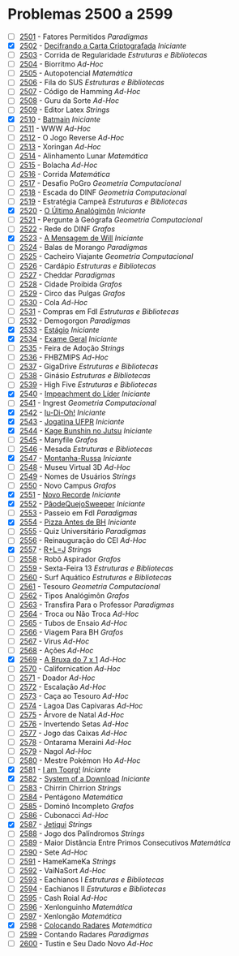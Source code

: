 # Problemas 2500 a 2599

  - [ ]  [2501](https://www.urionlinejudge.com.br/judge/pt/problems/view/2501) - Fatores Permitidos *Paradigmas*
  - [x]  [2502](https://www.urionlinejudge.com.br/judge/pt/problems/view/2502) - [Decifrando a Carta Criptografada](https://github.com/potigol/URI-Potigol/blob/master/src/2500-2599/2502.poti) *Iniciante*
  - [ ]  [2503](https://www.urionlinejudge.com.br/judge/pt/problems/view/2503) - Corrida de Regularidade *Estruturas e Bibliotecas*
  - [ ]  [2504](https://www.urionlinejudge.com.br/judge/pt/problems/view/2504) - Biorritmo *Ad-Hoc*
  - [ ]  [2505](https://www.urionlinejudge.com.br/judge/pt/problems/view/2505) - Autopotencial *Matemática*
  - [ ]  [2506](https://www.urionlinejudge.com.br/judge/pt/problems/view/2506) - Fila do SUS *Estruturas e Bibliotecas*
  - [ ]  [2507](https://www.urionlinejudge.com.br/judge/pt/problems/view/2507) - Código de Hamming *Ad-Hoc*
  - [ ]  [2508](https://www.urionlinejudge.com.br/judge/pt/problems/view/2508) - Guru da Sorte *Ad-Hoc*
  - [ ]  [2509](https://www.urionlinejudge.com.br/judge/pt/problems/view/2509) - Editor Latex *Strings*
  - [x]  [2510](https://www.urionlinejudge.com.br/judge/pt/problems/view/2510) - [Batmain](https://github.com/potigol/URI-Potigol/blob/master/src/2500-2599/2510.poti) *Iniciante*
  - [ ]  [2511](https://www.urionlinejudge.com.br/judge/pt/problems/view/2511) - WWW *Ad-Hoc*
  - [ ]  [2512](https://www.urionlinejudge.com.br/judge/pt/problems/view/2512) - O Jogo Reverse *Ad-Hoc*
  - [ ]  [2513](https://www.urionlinejudge.com.br/judge/pt/problems/view/2513) - Xoringan *Ad-Hoc*
  - [ ]  [2514](https://www.urionlinejudge.com.br/judge/pt/problems/view/2514) - Alinhamento Lunar *Matemática*
  - [ ]  [2515](https://www.urionlinejudge.com.br/judge/pt/problems/view/2515) - Bolacha *Ad-Hoc*
  - [ ]  [2516](https://www.urionlinejudge.com.br/judge/pt/problems/view/2516) - Corrida *Matemática*
  - [ ]  [2517](https://www.urionlinejudge.com.br/judge/pt/problems/view/2517) - Desafio PoGro *Geometria Computacional*
  - [ ]  [2518](https://www.urionlinejudge.com.br/judge/pt/problems/view/2518) - Escada do DINF *Geometria Computacional*
  - [ ]  [2519](https://www.urionlinejudge.com.br/judge/pt/problems/view/2519) - Estratégia Campeã *Estruturas e Bibliotecas*
  - [x]  [2520](https://www.urionlinejudge.com.br/judge/pt/problems/view/2520) - [O Último Analógimôn](https://github.com/potigol/URI-Potigol/blob/master/src/2500-2599/2520.poti) *Iniciante*
  - [ ]  [2521](https://www.urionlinejudge.com.br/judge/pt/problems/view/2521) - Pergunte à Geógrafa *Geometria Computacional*
  - [ ]  [2522](https://www.urionlinejudge.com.br/judge/pt/problems/view/2522) - Rede do DINF *Grafos*
  - [x]  [2523](https://www.urionlinejudge.com.br/judge/pt/problems/view/2523) - [A Mensagem de Will](https://github.com/potigol/URI-Potigol/blob/master/src/2500-2599/2523.poti) *Iniciante*
  - [ ]  [2524](https://www.urionlinejudge.com.br/judge/pt/problems/view/2524) - Balas de Morango *Paradigmas*
  - [ ]  [2525](https://www.urionlinejudge.com.br/judge/pt/problems/view/2525) - Cacheiro Viajante *Geometria Computacional*
  - [ ]  [2526](https://www.urionlinejudge.com.br/judge/pt/problems/view/2526) - Cardápio *Estruturas e Bibliotecas*
  - [ ]  [2527](https://www.urionlinejudge.com.br/judge/pt/problems/view/2527) - Cheddar *Paradigmas*
  - [ ]  [2528](https://www.urionlinejudge.com.br/judge/pt/problems/view/2528) - Cidade Proibida *Grafos*
  - [ ]  [2529](https://www.urionlinejudge.com.br/judge/pt/problems/view/2529) - Circo das Pulgas *Grafos*
  - [ ]  [2530](https://www.urionlinejudge.com.br/judge/pt/problems/view/2530) - Cola *Ad-Hoc*
  - [ ]  [2531](https://www.urionlinejudge.com.br/judge/pt/problems/view/2531) - Compras em FdI *Estruturas e Bibliotecas*
  - [ ]  [2532](https://www.urionlinejudge.com.br/judge/pt/problems/view/2532) - Demogorgon *Paradigmas*
  - [x]  [2533](https://www.urionlinejudge.com.br/judge/pt/problems/view/2533) - [Estágio](https://github.com/potigol/URI-Potigol/blob/master/src/2500-2599/2533.poti) *Iniciante*
  - [x]  [2534](https://www.urionlinejudge.com.br/judge/pt/problems/view/2534) - [Exame Geral](https://github.com/potigol/URI-Potigol/blob/master/src/2500-2599/2534.poti) *Iniciante*
  - [ ]  [2535](https://www.urionlinejudge.com.br/judge/pt/problems/view/2535) - Feira de Adoção *Strings*
  - [ ]  [2536](https://www.urionlinejudge.com.br/judge/pt/problems/view/2536) - FHBZMIPS *Ad-Hoc*
  - [ ]  [2537](https://www.urionlinejudge.com.br/judge/pt/problems/view/2537) - GigaDrive *Estruturas e Bibliotecas*
  - [ ]  [2538](https://www.urionlinejudge.com.br/judge/pt/problems/view/2538) - Ginásio *Estruturas e Bibliotecas*
  - [ ]  [2539](https://www.urionlinejudge.com.br/judge/pt/problems/view/2539) - High Five *Estruturas e Bibliotecas*
  - [x]  [2540](https://www.urionlinejudge.com.br/judge/pt/problems/view/2540) - [Impeachment do Líder](https://github.com/potigol/URI-Potigol/blob/master/src/2500-2599/2540.poti) *Iniciante*
  - [ ]  [2541](https://www.urionlinejudge.com.br/judge/pt/problems/view/2541) - Ingrest *Geometria Computacional*
  - [x]  [2542](https://www.urionlinejudge.com.br/judge/pt/problems/view/2542) - [Iu-Di-Oh!](https://github.com/potigol/URI-Potigol/blob/master/src/2500-2599/2542.poti) *Iniciante*
  - [x]  [2543](https://www.urionlinejudge.com.br/judge/pt/problems/view/2543) - [Jogatina UFPR](https://github.com/potigol/URI-Potigol/blob/master/src/2500-2599/2543.poti) *Iniciante*
  - [x]  [2544](https://www.urionlinejudge.com.br/judge/pt/problems/view/2544) - [Kage Bunshin no Jutsu](https://github.com/potigol/URI-Potigol/blob/master/src/2500-2599/2544.poti) *Iniciante*
  - [ ]  [2545](https://www.urionlinejudge.com.br/judge/pt/problems/view/2545) - Manyfile *Grafos*
  - [ ]  [2546](https://www.urionlinejudge.com.br/judge/pt/problems/view/2546) - Mesada *Estruturas e Bibliotecas*
  - [x]  [2547](https://www.urionlinejudge.com.br/judge/pt/problems/view/2547) - [Montanha-Russa](https://github.com/potigol/URI-Potigol/blob/master/src/2500-2599/2547.poti) *Iniciante*
  - [ ]  [2548](https://www.urionlinejudge.com.br/judge/pt/problems/view/2548) - Museu Virtual 3D *Ad-Hoc*
  - [ ]  [2549](https://www.urionlinejudge.com.br/judge/pt/problems/view/2549) - Nomes de Usuários *Strings*
  - [ ]  [2550](https://www.urionlinejudge.com.br/judge/pt/problems/view/2550) - Novo Campus *Grafos*
  - [x]  [2551](https://www.urionlinejudge.com.br/judge/pt/problems/view/2551) - [Novo Recorde](https://github.com/potigol/URI-Potigol/blob/master/src/2500-2599/2551.poti) *Iniciante*
  - [x]  [2552](https://www.urionlinejudge.com.br/judge/pt/problems/view/2552) - [PãodeQuejoSweeper](https://github.com/potigol/URI-Potigol/blob/master/src/2500-2599/2552.poti) *Iniciante*
  - [ ]  [2553](https://www.urionlinejudge.com.br/judge/pt/problems/view/2553) - Passeio em FdI *Paradigmas*
  - [x]  [2554](https://www.urionlinejudge.com.br/judge/pt/problems/view/2554) - [Pizza Antes de BH](https://github.com/potigol/URI-Potigol/blob/master/src/2500-2599/2554.poti) *Iniciante*
  - [ ]  [2555](https://www.urionlinejudge.com.br/judge/pt/problems/view/2555) - Quiz Universitário *Paradigmas*
  - [ ]  [2556](https://www.urionlinejudge.com.br/judge/pt/problems/view/2556) - Reinauguração do CEI *Ad-Hoc*
  - [x]  [2557](https://www.urionlinejudge.com.br/judge/pt/problems/view/2557) - [R+L=J](https://github.com/potigol/URI-Potigol/blob/master/src/2500-2599/2557.poti) *Strings*
  - [ ]  [2558](https://www.urionlinejudge.com.br/judge/pt/problems/view/2558) - Robô Aspirador *Grafos*
  - [ ]  [2559](https://www.urionlinejudge.com.br/judge/pt/problems/view/2559) - Sexta-Feira 13 *Estruturas e Bibliotecas*
  - [ ]  [2560](https://www.urionlinejudge.com.br/judge/pt/problems/view/2560) - Surf Aquático *Estruturas e Bibliotecas*
  - [ ]  [2561](https://www.urionlinejudge.com.br/judge/pt/problems/view/2561) - Tesouro *Geometria Computacional*
  - [ ]  [2562](https://www.urionlinejudge.com.br/judge/pt/problems/view/2562) - Tipos Analógimôn *Grafos*
  - [ ]  [2563](https://www.urionlinejudge.com.br/judge/pt/problems/view/2563) - Transfira Para o Professor *Paradigmas*
  - [ ]  [2564](https://www.urionlinejudge.com.br/judge/pt/problems/view/2564) - Troca ou Não Troca *Ad-Hoc*
  - [ ]  [2565](https://www.urionlinejudge.com.br/judge/pt/problems/view/2565) - Tubos de Ensaio *Ad-Hoc*
  - [ ]  [2566](https://www.urionlinejudge.com.br/judge/pt/problems/view/2566) - Viagem Para BH *Grafos*
  - [ ]  [2567](https://www.urionlinejudge.com.br/judge/pt/problems/view/2567) - Virus *Ad-Hoc*
  - [ ]  [2568](https://www.urionlinejudge.com.br/judge/pt/problems/view/2568) - Ações *Ad-Hoc*
  - [x]  [2569](https://www.urionlinejudge.com.br/judge/pt/problems/view/2569) - [A Bruxa do 7 x 1](https://github.com/potigol/URI-Potigol/blob/master/src/2500-2599/2569.poti) *Ad-Hoc*
  - [ ]  [2570](https://www.urionlinejudge.com.br/judge/pt/problems/view/2570) - Californication *Ad-Hoc*
  - [ ]  [2571](https://www.urionlinejudge.com.br/judge/pt/problems/view/2571) - Doador *Ad-Hoc*
  - [ ]  [2572](https://www.urionlinejudge.com.br/judge/pt/problems/view/2572) - Escalação *Ad-Hoc*
  - [ ]  [2573](https://www.urionlinejudge.com.br/judge/pt/problems/view/2573) - Caça ao Tesouro *Ad-Hoc*
  - [ ]  [2574](https://www.urionlinejudge.com.br/judge/pt/problems/view/2574) - Lagoa Das Capivaras *Ad-Hoc*
  - [ ]  [2575](https://www.urionlinejudge.com.br/judge/pt/problems/view/2575) - Árvore de Natal *Ad-Hoc*
  - [ ]  [2576](https://www.urionlinejudge.com.br/judge/pt/problems/view/2576) - Invertendo Setas *Ad-Hoc*
  - [ ]  [2577](https://www.urionlinejudge.com.br/judge/pt/problems/view/2577) - Jogo das Caixas *Ad-Hoc*
  - [ ]  [2578](https://www.urionlinejudge.com.br/judge/pt/problems/view/2578) - Ontarama Meraini *Ad-Hoc*
  - [ ]  [2579](https://www.urionlinejudge.com.br/judge/pt/problems/view/2579) - Nagol *Ad-Hoc*
  - [ ]  [2580](https://www.urionlinejudge.com.br/judge/pt/problems/view/2580) - Mestre Pokémon Ho *Ad-Hoc*
  - [x]  [2581](https://www.urionlinejudge.com.br/judge/pt/problems/view/2581) - [I am Toorg!](https://github.com/potigol/URI-Potigol/blob/master/src/2500-2599/2581.poti) *Iniciante*
  - [x]  [2582](https://www.urionlinejudge.com.br/judge/pt/problems/view/2582) - [System of a Download](https://github.com/potigol/URI-Potigol/blob/master/src/2500-2599/2582.poti) *Iniciante*
  - [ ]  [2583](https://www.urionlinejudge.com.br/judge/pt/problems/view/2583) - Chirrin Chirrion *Strings*
  - [ ]  [2584](https://www.urionlinejudge.com.br/judge/pt/problems/view/2584) - Pentágono *Matemática*
  - [ ]  [2585](https://www.urionlinejudge.com.br/judge/pt/problems/view/2585) - Dominó Incompleto *Grafos*
  - [ ]  [2586](https://www.urionlinejudge.com.br/judge/pt/problems/view/2586) - Cubonacci *Ad-Hoc*
  - [x]  [2587](https://www.urionlinejudge.com.br/judge/pt/problems/view/2587) - [Jetiqui](https://github.com/potigol/URI-Potigol/blob/master/src/2500-2599/2587.poti) *Strings*
  - [ ]  [2588](https://www.urionlinejudge.com.br/judge/pt/problems/view/2588) - Jogo dos Palíndromos *Strings*
  - [ ]  [2589](https://www.urionlinejudge.com.br/judge/pt/problems/view/2589) - Maior Distância Entre Primos Consecutivos *Matemática*
  - [ ]  [2590](https://www.urionlinejudge.com.br/judge/pt/problems/view/2590) - Sete *Ad-Hoc*
  - [ ]  [2591](https://www.urionlinejudge.com.br/judge/pt/problems/view/2591) - HameKameKa *Strings*
  - [ ]  [2592](https://www.urionlinejudge.com.br/judge/pt/problems/view/2592) - VaiNaSort *Ad-Hoc*
  - [ ]  [2593](https://www.urionlinejudge.com.br/judge/pt/problems/view/2593) - Eachianos I *Estruturas e Bibliotecas*
  - [ ]  [2594](https://www.urionlinejudge.com.br/judge/pt/problems/view/2594) - Eachianos II *Estruturas e Bibliotecas*
  - [ ]  [2595](https://www.urionlinejudge.com.br/judge/pt/problems/view/2595) - Cash Roial *Ad-Hoc*
  - [ ]  [2596](https://www.urionlinejudge.com.br/judge/pt/problems/view/2596) - Xenlonguinho *Matemática*
  - [ ]  [2597](https://www.urionlinejudge.com.br/judge/pt/problems/view/2597) - Xenlongão *Matemática*
  - [x]  [2598](https://www.urionlinejudge.com.br/judge/pt/problems/view/2598) - [Colocando Radares](https://github.com/potigol/URI-Potigol/blob/master/src/2500-2599/2598.poti) *Matemática*
  - [ ]  [2599](https://www.urionlinejudge.com.br/judge/pt/problems/view/2599) - Contando Radares *Paradigmas*
  - [ ]  [2600](https://www.urionlinejudge.com.br/judge/pt/problems/view/2600) - Tustin e Seu Dado Novo *Ad-Hoc*